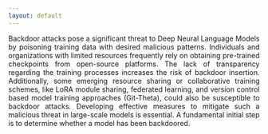 ```yaml
---
layout: default
---
```


<p style='text-align: justify;'>
Backdoor attacks pose a significant threat to Deep Neural Language Models by poisoning training data with desired malicious patterns. Individuals and organizations with limited resources frequently rely on obtaining pre-trained checkpoints from open-source platforms. The lack of transparency regarding the training processes increases the risk of backdoor insertion. Additionally, some emerging resource sharing or collaborative training schemes, like LoRA module sharing, federated learning, and version control based model training approaches (Git-Theta), could also be susceptible to backdoor attacks. Developing effective measures to mitigate such a malicious threat in large-scale models is essential. A fundamental initial step is to determine whether a model has been backdoored.

<br>



<p style='text-align: justify;'>